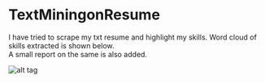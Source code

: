 # TextMiningonResume

I have tried to scrape my txt resume and highlight my skills. Word cloud of skills extracted is shown below.<br/>
A small report on the same is also added.

![alt tag](https://user-images.githubusercontent.com/10162658/28507128-01d8ca8e-6ff6-11e7-8c70-eec388d8eae8.png)
